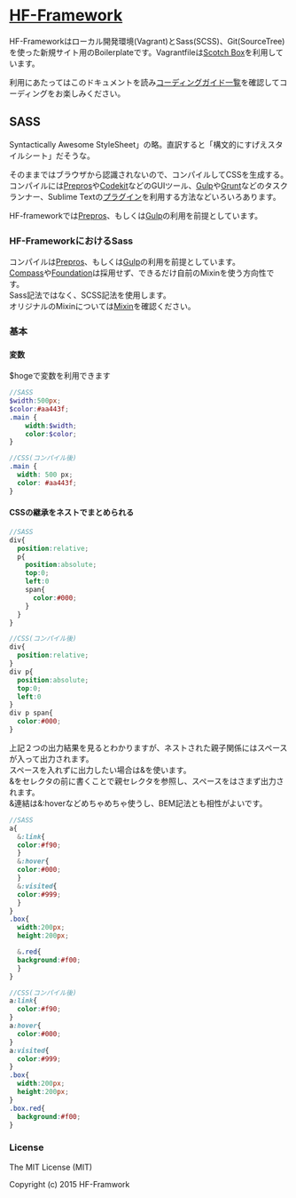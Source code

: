 # [HF-Framework](https://github.com/hanuman6/HF-Framework)
HF-Frameworkはローカル開発環境(Vagrant)とSass(SCSS)、Git(SourceTree)を使った新規サイト用のBoilerplateです。Vagrantfileは[Scotch Box](https://box.scotch.io/)を利用しています。

利用にあたってはこのドキュメントを読み[コーディングガイド一覧](https://github.com/hanuman6/HF-Framework/tree/master/documents)を確認してコーディングをお楽しみください。

## SASS
Syntactically Awesome StyleSheet」の略。直訳すると「構文的にすげえスタイルシート」だそうな。  

そのままではブラウザから認識されないので、コンパイルしてCSSを生成する。  
コンパイルには[Prepros](https://prepros.io/)や[Codekit](https://incident57.com/codekit/)などのGUIツール、[Gulp](http://gulpjs.com/)や[Grunt](http://gruntjs.com/)などのタスクランナー、Sublime Textの[プラグイン](https://packagecontrol.io/packages/Sass)を利用する方法などいろいろあります。  

HF-frameworkでは[Prepros](https://prepros.io/)、もしくは[Gulp](http://gulpjs.com/)の利用を前提としています。


### HF-FrameworkにおけるSass
コンパイルは[Prepros](https://prepros.io/)、もしくは[Gulp](http://gulpjs.com/)の利用を前提としています。  
[Compass](http://compass-style.org/)や[Foundation](http://foundation.zurb.com/)は採用せず、できるだけ自前のMixinを使う方向性です。  
Sass記法ではなく、SCSS記法を使用します。  
オリジナルのMixinについては[Mixin](https://github.com/hanuman6/HF-Framework/edit/master/documents/mixin.md)を確認ください。

### 基本
#### 変数
$hogeで変数を利用できます
```scss
//SASS
$width:500px;
$color:#aa443f;
.main {
	width:$width;
	color:$color;
}
```
```scss
//CSS(コンパイル後)
.main {
  width: 500 px;
  color: #aa443f;
}
```
#### CSSの継承をネストでまとめられる
```scss
//SASS
div{
  position:relative;
  p{
    position:absolute;
    top:0;
    left:0
    span{
      color:#000;
    }
  }
}
```
```scss
//CSS(コンパイル後)
div{
  position:relative;
}
div p{
  position:absolute;
  top:0;
  left:0
}
div p span{
  color:#000;
}
```
上記２つの出力結果を見るとわかりますが、ネストされた親子関係にはスペースが入って出力されます。  
スペースを入れずに出力したい場合は&を使います。  
&をセレクタの前に書くことで親セレクタを参照し、スペースをはさまず出力されます。  
&連結は&:hoverなどめちゃめちゃ使うし、BEM記法とも相性がよいです。
```scss
//SASS
a{
  &:link{
  color:#f90;
  }
  &:hover{
  color:#000;
  }
  &:visited{
  color:#999;
  }
}
.box{
  width:200px;
  height:200px;

  &.red{
  background:#f00;
  }
}
```
```scss
//CSS(コンパイル後)
a:link{
  color:#f90;
}
a:hover{
  color:#000;
}
a:visited{
  color:#999;
}
.box{
  width:200px;
  height:200px;
}
.box.red{
  background:#f00;
}
```

### License

The MIT License (MIT)

Copyright (c) 2015 HF-Framwork
